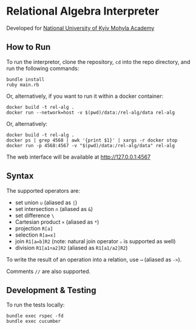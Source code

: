 # Relational Algebra Interpreter

Developed for [National University of Kyiv Mohyla Academy](https://www.ukma.edu.ua/eng/)

## How to Run

To run the interpretor, clone the repository,
`cd` into the repo directory, and run the following commands:

```
bundle install
ruby main.rb
```

Or, alternatively, if you want to run it within a docker container:

```
docker build -t rel-alg .
docker run --network=host -v $(pwd)/data:/rel-alg/data rel-alg
```

Or, alternatively:
```
docker build -t rel-alg .
docker ps | grep 4568 | awk '{print $1}' | xargs -r docker stop
docker run -p 4568:4567 -v "$(pwd)/data:/rel-alg/data" rel-alg
```

The web interface will be available at http://127.0.0.1:4567

## Syntax

The supported operators are:
- set union `∪` (aliased as `|`)
- set intersection `∩` (aliased as `&`)
- set difference `\`
- Cartesian product `×` (aliased as `*`)
- projection `R[a]`
- selection `R[a=x]`
- join `R1[a=b]R2` (note: natural join operator `๐` is supported as well)
- division `R1[a1÷a2]R2` (aliased as `R1[a1/a2]R2`)

To write the result of an operation into a relation, use `⟶` (aliased as `->`).

Comments `//` are also supported.

## Development & Testing

To run the tests locally:

```
bundle exec rspec -fd
bundle exec cucumber
```
